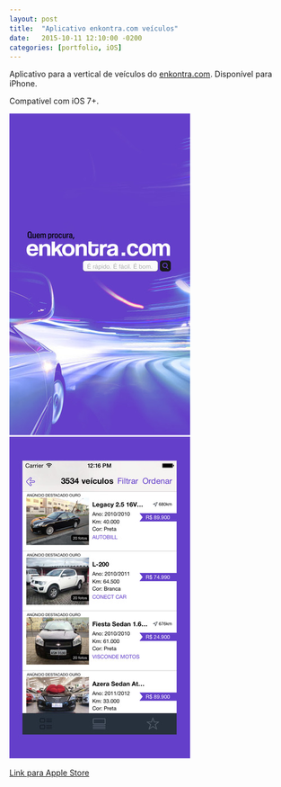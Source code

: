```yaml
---
layout: post
title:  "Aplicativo enkontra.com veículos"
date:   2015-10-11 12:10:00 -0200
categories: [portfolio, iOS]
---
```


Aplicativo para a vertical de veículos do [enkontra.com](http://enkontra.com). Disponível para iPhone.

Compatível com iOS 7+.

![veiculos](/images/app-veiculos-01.jpeg)
![veiculos](/images/app-veiculos-02.jpeg)

[Link para Apple Store](https://itunes.apple.com/br/app/enkontra.com/id798618020?l=pt&ls=1&mt=8)